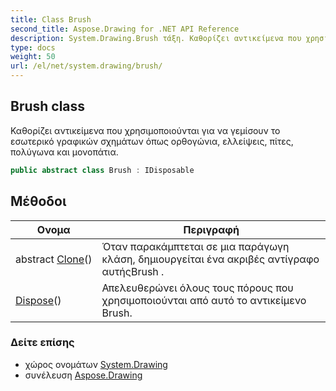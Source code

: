 ```yaml
---
title: Class Brush
second_title: Aspose.Drawing for .NET API Reference
description: System.Drawing.Brush τάξη. Καθορίζει αντικείμενα που χρησιμοποιούνται για να γεμίσουν το εσωτερικό γραφικών σχημάτων όπως ορθογώνια ελλείψεις πίτες πολύγωνα και μονοπάτια.
type: docs
weight: 50
url: /el/net/system.drawing/brush/
---
```

## Brush class

Καθορίζει αντικείμενα που χρησιμοποιούνται για να γεμίσουν το εσωτερικό γραφικών σχημάτων όπως ορθογώνια, ελλείψεις, πίτες, πολύγωνα και μονοπάτια.

```csharp
public abstract class Brush : IDisposable
```

## Μέθοδοι

| Ονομα | Περιγραφή |
| --- | --- |
| abstract [Clone](../../system.drawing/brush/clone/)() | Όταν παρακάμπτεται σε μια παράγωγη κλάση, δημιουργείται ένα ακριβές αντίγραφο αυτήςBrush . |
| [Dispose](../../system.drawing/brush/dispose/)() | Απελευθερώνει όλους τους πόρους που χρησιμοποιούνται από αυτό το αντικείμενο Brush. |

### Δείτε επίσης

* χώρος ονομάτων [System.Drawing](../../system.drawing/)
* συνέλευση [Aspose.Drawing](../../)


